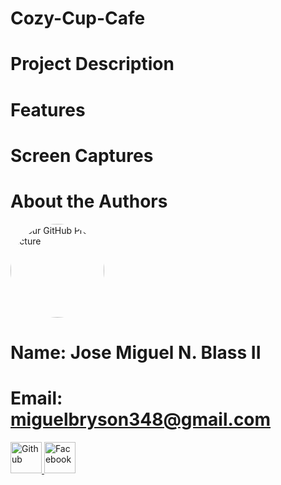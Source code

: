 # Cozy-Cup-Cafe

# Project Description

# Features

# Screen Captures

# About the Authors

<img src="https://avatars.githubusercontent.com/u/156798121?v=4" alt="Your GitHub Profile Picture" width="150" style="border-radius: 50%;">

# Name: Jose Miguel N. Blass II
# Email: miguelbryson348@gmail.com

<a href="https://github.com/migblasino">
  <img src="./images/Github.png" alt="Github" width="50">
</a>
<a href="https://github.com/migblasino">
  <img src="./images/Facebook.png" alt="Facebook" width="50">
</a>

